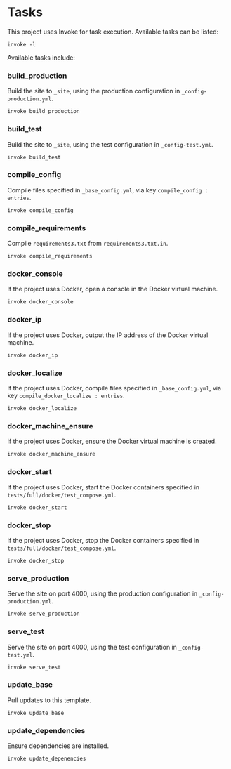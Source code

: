 # Tasks

This project uses Invoke for task execution. Available tasks can be listed:

`invoke -l`

Available tasks include:

### build_production

Build the site to `_site`, using the production configuration in `_config-production.yml`.

`invoke build_production`

### build_test

Build the site to `_site`, using the test configuration in `_config-test.yml`.

`invoke build_test`

### compile_config

Compile files specified in `_base_config.yml`, via key `compile_config : entries`.

`invoke compile_config`

### compile_requirements

Compile `requirements3.txt` from `requirements3.txt.in`.

`invoke compile_requirements`

### docker_console

If the project uses Docker, open a console in the Docker virtual machine.

`invoke docker_console`

### docker_ip

If the project uses Docker, output the IP address of the Docker virtual machine.

`invoke docker_ip`

### docker_localize

If the project uses Docker, compile files specified in `_base_config.yml`, via key `compile_docker_localize : entries`.

`invoke docker_localize`

### docker_machine_ensure

If the project uses Docker, ensure the Docker virtual machine is created.

`invoke docker_machine_ensure`

### docker_start

If the project uses Docker, start the Docker containers specified in `tests/full/docker/test_compose.yml`.

`invoke docker_start`

### docker_stop

If the project uses Docker, stop the Docker containers specified in `tests/full/docker/test_compose.yml`.

`invoke docker_stop`

### serve_production

Serve the site on port 4000, using the production configuration in `_config-production.yml`.

`invoke serve_production`

### serve_test

Serve the site on port 4000, using the test configuration in `_config-test.yml`.

`invoke serve_test`

### update_base

Pull updates to this template.

`invoke update_base`

### update_dependencies

Ensure dependencies are installed.

`invoke update_depenencies`

